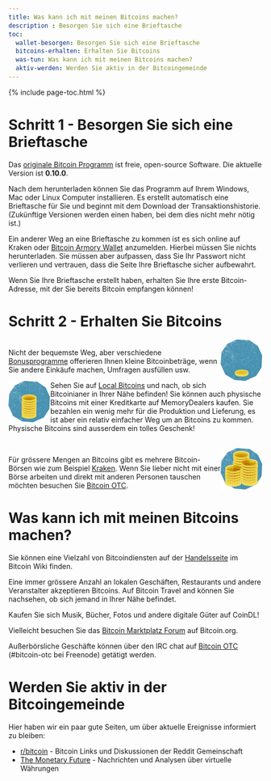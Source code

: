 ```yaml
---
title: Was kann ich mit meinen Bitcoins machen?
description : Besorgen Sie sich eine Brieftasche
toc:
  wallet-besorgen: Besorgen Sie sich eine Brieftasche
  bitcoins-erhalten: Erhalten Sie Bitcoins
  was-tun: Was kann ich mit meinen Bitcoins machen?
  aktiv-werden: Werden Sie aktiv in der Bitcoingemeinde
---
```


{% include page-toc.html %}

<h1 id="wallet-besorgen">Schritt 1 - Besorgen Sie sich eine Brieftasche</h1>
<p>Das <a href="https://bitcoin.org/de/waehlen-sie-ihre-wallet">originale Bitcoin Programm</a> ist freie, open-source Software. Die aktuelle Version ist <strong>0.10.0</strong>.

<p>Nach dem herunterladen können Sie das Programm auf Ihrem  Windows, Mac oder Linux Computer installieren. Es erstellt automatisch eine Brieftasche für Sie und beginnt mit dem Download der Transaktionshistorie. (Zukünftige Versionen werden einen haben, bei dem dies nicht mehr nötig ist.)<p>
<p>Ein anderer Weg an eine Brieftasche zu kommen ist es sich online auf Kraken oder <a href="https://www.bitcoinarmory.com">Bitcoin Armory Wallet</a> anzumelden. Hierbei müssen Sie nichts herunterladen. Sie müssen aber aufpassen, dass Sie Ihr Passwort nicht verlieren und vertrauen, dass die Seite Ihre Brieftasche sicher aufbewahrt.</p>
<p>Wenn Sie Ihre Brieftasche erstellt haben, erhalten Sie Ihre erste Bitcoin-Adresse, mit der Sie bereits Bitcoin empfangen können!</p>
<h1 id="bitcoins-erhalten">Schritt 2 - Erhalten Sie Bitcoins</h1>
<img src="/images/amount_few.png" align="right" alt="Small amount of coins"/>
<p><br>Nicht der bequemste Weg, aber verschiedene <a href="https://en.bitcoin.it/wiki/Bonus_Programs">Bonusprogramme</a> offerieren Ihnen kleine Bitcoinbeträge, wenn Sie andere Einkäufe machen, Umfragen ausfüllen usw.<p>
<img src="/images/amount_some.png" align="left" alt="Medium amount of coins"/>
<p>Sehen Sie auf <a href="http://www.runtogold.com/localbitcoins">Local Bitcoins</a> und nach, ob sich Bitcoinianer in Ihrer Nähe befinden! Sie können auch physische Bitcoins mit einer Kreditkarte auf MemoryDealers kaufen. Sie bezahlen ein wenig mehr für die Produktion und Lieferung, es ist aber ein relativ einfacher Weg um an Bitcoins zu kommen. Physische Bitcoins sind ausserdem ein tolles Geschenk!</p>
<br>
<img src="/images/amount_lots.png" align="right" alt="Large amount of coins"/>
<p>Für grössere Mengen an Bitcoins gibt es mehrere Bitcoin-Börsen wie zum Beispiel <a href="https://www.kraken.com/">Kraken</a>. Wenn Sie lieber nicht mit einer Börse arbeiten und direkt mit anderen Personen tauschen möchten besuchen Sie <a href="http://bitcoin-otc.com/">Bitcoin OTC</a>.</p>
<h1 id="was-tun">Was kann ich mit meinen Bitcoins machen?</h1>
<p>Sie können eine Vielzahl von Bitcoindiensten auf der <a href="https://en.bitcoin.it/wiki/Trade">Handelsseite</a> im Bitcoin Wiki finden.<p>Eine immer grössere Anzahl an lokalen Geschäften, Restaurants und andere Veranstalter akzeptieren Bitcoins. Auf Bitcoin Travel and können Sie nachsehen, ob sich jemand in Ihrer Nähe befindet.
<p>Kaufen Sie sich Musik, Bücher, Fotos und andere digitale Güter auf CoinDL!</p>
<p>Vielleicht besuchen Sie das <a href="https://bitcointalk.org/index.php?board=5.0">Bitcoin Marktplatz Forum</a> auf Bitcoin.org.</p>
<p>Außerbörsliche Geschäfte können über den IRC chat auf <a href="http://bitcoin-otc.com/">Bitcoin OTC</a> (#bitcoin-otc bei Freenode) getätigt werden.</p>

<h1 id="aktiv-werden">Werden Sie aktiv in der Bitcoingemeinde</h1>
<p>Hier haben wir ein paar gute Seiten, um über aktuelle Ereignisse informiert zu bleiben:
<ul>
  <li><a href="https://www.reddit.com/r/bitcoin">r/bitcoin</a> - Bitcoin Links und Diskussionen der Reddit Gemeinschaft</li>
  <li><a href="http://themonetaryfuture.blogspot.com/">The Monetary Future</a> - Nachrichten und Analysen über virtuelle Währungen</li>
</ul>
